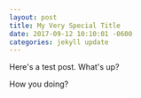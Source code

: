 ```yaml
---
layout: post
title: My Very Special Title
date: 2017-09-12 10:10:01 -0600
categories: jekyll update
---
```


Here's a test post. What's up?

How you doing?